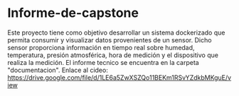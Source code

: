# Informe-de-capstone

Este proyecto tiene como objetivo desarrollar un sistema dockerizado que permita consumir y visualizar datos provenientes de un sensor. Dicho sensor proporciona información en tiempo real sobre humedad, temperatura, presión atmosférica, hora de medición y el dispositivo que realiza la medición. 
El informe tecnico se encuentra en la carpeta "documentacion".
Enlace al cideo: https://drive.google.com/file/d/1LE6a5ZwXSZQo11BEKm1RSvYZdkbMKguE/view
